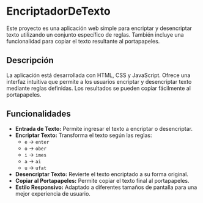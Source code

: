# EncriptadorDeTexto

Este proyecto es una aplicación web simple para encriptar y desencriptar texto utilizando un conjunto específico de reglas. También incluye una funcionalidad para copiar el texto resultante al portapapeles.

## Descripción

La aplicación está desarrollada con HTML, CSS y JavaScript. Ofrece una interfaz intuitiva que permite a los usuarios encriptar y desencriptar texto mediante reglas definidas. Los resultados se pueden copiar fácilmente al portapapeles.

## Funcionalidades

- **Entrada de Texto:** Permite ingresar el texto a encriptar o desencriptar.
- **Encriptar Texto:** Transforma el texto según las reglas:
  - `e` → `enter`
  - `o` → `ober`
  - `i` → `imes`
  - `a` → `ai`
  - `u` → `ufat`
- **Desencriptar Texto:** Revierte el texto encriptado a su forma original.
- **Copiar al Portapapeles:** Permite copiar el texto final al portapapeles.
- **Estilo Responsivo:** Adaptado a diferentes tamaños de pantalla para una mejor experiencia de usuario.

#
